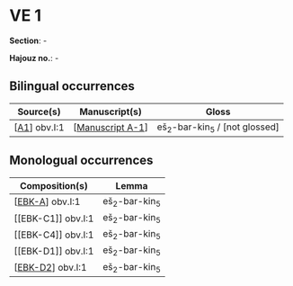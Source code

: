 # VE 1

**Section**: -

**Hajouz no.**: -
## Bilingual occurrences

| Source(s)      | Manuscript(s)      | Gloss                                              |
| -------------- | ------------------ | -------------------------------------------------- |
| [[A1]] obv.I:1 | [[Manuscript A-1]] | eš<sub>2</sub>-bar-kin<sub>5</sub> / [not glossed] |

## Monologual occurrences

| Composition(s)     | Lemma                              |
| ------------------ | ---------------------------------- |
| [[EBK-A]] obv.I:1  | eš<sub>2</sub>-bar-kin<sub>5</sub> |
| [[EBK-C1]] obv.I:1 | eš<sub>2</sub>-bar-kin<sub>5</sub> |
| [[EBK-C4]] obv.I:1 | eš<sub>2</sub>-bar-kin<sub>5</sub> |
| [[EBK-D1]] obv.I:1 | eš<sub>2</sub>-bar-kin<sub>5</sub> |
| [[EBK-D2]] obv.I:1 | eš<sub>2</sub>-bar-kin<sub>5</sub> |

[//begin]: # "Autogenerated link references for markdown compatibility"
[A1]: A1 "MEE 4, 1 = TM.75.G.3528"
[Manuscript A-1]: <Manuscript A-1> "Manuscript A-1"
[EBK-A]: EBK-A "MEE 4, 115 +"
[EBK-D2]: ebk-d2 "EBK-D2"
[//end]: # "Autogenerated link references"